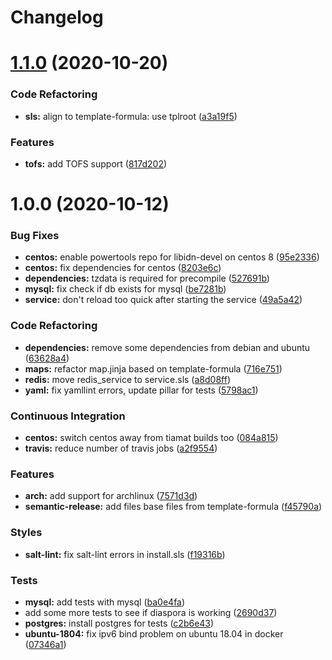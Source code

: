 # Changelog

# [1.1.0](https://github.com/SuperTux88/diaspora-formula/compare/v1.0.0...v1.1.0) (2020-10-20)


### Code Refactoring

* **sls:** align to template-formula: use tplroot ([a3a19f5](https://github.com/SuperTux88/diaspora-formula/commit/a3a19f5a05a6288cfab59fca8ca6c2fd3a9ea2ec))


### Features

* **tofs:** add TOFS support ([817d202](https://github.com/SuperTux88/diaspora-formula/commit/817d2022d269878efae71ce6ebb32e75ff4e3143))

# 1.0.0 (2020-10-12)


### Bug Fixes

* **centos:** enable powertools repo for libidn-devel on centos 8 ([95e2336](https://github.com/SuperTux88/diaspora-formula/commit/95e2336d814dcbc286d3a74854cf47c32eafe755))
* **centos:** fix dependencies for centos ([8203e6c](https://github.com/SuperTux88/diaspora-formula/commit/8203e6c73523d01cfec32d027dc6b790ead1e77d))
* **dependencies:** tzdata is required for precompile ([527691b](https://github.com/SuperTux88/diaspora-formula/commit/527691be88d9cd85132e02e44098962d28e5b44f))
* **mysql:** fix check if db exists for mysql ([be7281b](https://github.com/SuperTux88/diaspora-formula/commit/be7281b97c4a810fcb95ed88ee1e783d1b157a23))
* **service:** don't reload too quick after starting the service ([49a5a42](https://github.com/SuperTux88/diaspora-formula/commit/49a5a42ff917d73f6f06c2c135785955151be87e))


### Code Refactoring

* **dependencies:** remove some dependencies from debian and ubuntu ([63628a4](https://github.com/SuperTux88/diaspora-formula/commit/63628a4d92d8bc44e93b21f699fefd1472640773))
* **maps:** refactor map.jinja based on template-formula ([716e751](https://github.com/SuperTux88/diaspora-formula/commit/716e7516295b762d5c139519e4e08bc116c155ce))
* **redis:** move redis_service to service.sls ([a8d08ff](https://github.com/SuperTux88/diaspora-formula/commit/a8d08ff1eb344fa8fa57a9a452c54142cb0b1dd9))
* **yaml:** fix yamllint errors, update pillar for tests ([5798ac1](https://github.com/SuperTux88/diaspora-formula/commit/5798ac12bdf154f769bb039736f77ead686ff8fd))


### Continuous Integration

* **centos:** switch centos away from tiamat builds too ([084a815](https://github.com/SuperTux88/diaspora-formula/commit/084a815a78ce28ae8b18b21a8ba0c5a4648efa07))
* **travis:** reduce number of travis jobs ([a2f9554](https://github.com/SuperTux88/diaspora-formula/commit/a2f955423cbd57d3c6aec3a32bc9cc1631f2825c))


### Features

* **arch:** add support for archlinux ([7571d3d](https://github.com/SuperTux88/diaspora-formula/commit/7571d3d5772511a46529a5fab646dddc813aa7d5))
* **semantic-release:** add files base files from template-formula ([f45790a](https://github.com/SuperTux88/diaspora-formula/commit/f45790a4bcd981b9d71ca3ce55ba2947e4050d0e))


### Styles

* **salt-lint:** fix salt-lint errors in install.sls ([f19316b](https://github.com/SuperTux88/diaspora-formula/commit/f19316bc5f3be405bad043adb6718abf988e5941))


### Tests

* **mysql:** add tests with mysql ([ba0e4fa](https://github.com/SuperTux88/diaspora-formula/commit/ba0e4fafb3840ccc7b367b3a9c6f13da232ffd11))
* add some more tests to see if diaspora is working ([2690d37](https://github.com/SuperTux88/diaspora-formula/commit/2690d370ea7aa8e74c8a2a3d7f1cebc8b8c514ca))
* **postgres:** install postgres for tests ([c2b6e43](https://github.com/SuperTux88/diaspora-formula/commit/c2b6e4314f60fea5c6566583a5471f8dbad875ec))
* **ubuntu-1804:** fix ipv6 bind problem on ubuntu 18.04 in docker ([07346a1](https://github.com/SuperTux88/diaspora-formula/commit/07346a13fb732d2cd656cf60b5f1cfb26a0acfb6))
